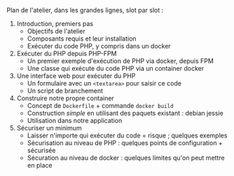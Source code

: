 
Plan de l'atelier, dans les grandes lignes, slot par slot :

 1. Introduction, premiers pas
    * Objectifs de l'atelier
    * Composants requis et leur installation
    * Exécuter du code PHP, y compris dans un docker
 2. Exécuter du PHP depuis PHP-FPM
    * Un premier exemple d'exécution de PHP via docker, depuis FPM
    * Une classe qui exécute du code PHP via un container docker
 3. Une interface web pour exécuter du PHP
    * Un formulaire avec un `<textarea>` pour saisir ce code
    * Un script de branchement
 4. Construire notre propre container
    * Concept de `Dockerfile` + commande `docker build`
    * Construction *simple* en utilisant des paquets existant : debian jessie
    * Utilisation dans notre application
 5. Sécuriser un minimum
    * Laisser n'importe qui exécuter du code = risque ; quelques exemples
    * Sécurisation au niveau de PHP : quelques points de configuration + sécurisée
    * Sécuration au niveau de docker : quelques limites qu'on peut mettre en place
